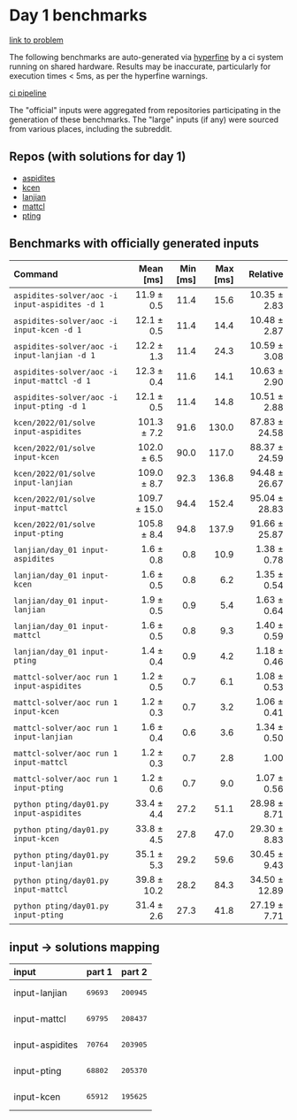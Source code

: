 # Day 1 benchmarks

[link to problem](http://adventofcode.com/2022/day/1)

The following benchmarks are auto-generated via [hyperfine](https://github.com/sharkdp/hyperfine) by a ci system running on shared hardware. Results may be inaccurate, particularly for execution times < 5ms, as per the hyperfine warnings.

[ci pipeline](http://ci.papercode.net:8080/teams/aoc2022/pipelines/aoc-compare-2022)

The "official" inputs were aggregated from repositories participating in the generation of these benchmarks. The "large" inputs (if any) were sourced from various places, including the subreddit.

## Repos (with solutions for day 1)


- [aspidites](https://github.com/aspidites/aoc2022)
- [kcen](https://github.com/kcen/AdventOfCode)
- [lanjian](https://github.com/LanJian/aoc-2022)
- [mattcl](https://github.com/mattcl/aoc2022)
- [pting](https://github.com/pting/aoc2022)

## Benchmarks with officially generated inputs
| Command | Mean [ms] | Min [ms] | Max [ms] | Relative |
|:---|---:|---:|---:|---:|
| `aspidites-solver/aoc -i input-aspidites -d 1` | 11.9 ± 0.5 | 11.4 | 15.6 | 10.35 ± 2.83 |
| `aspidites-solver/aoc -i input-kcen -d 1` | 12.1 ± 0.5 | 11.4 | 14.4 | 10.48 ± 2.87 |
| `aspidites-solver/aoc -i input-lanjian -d 1` | 12.2 ± 1.3 | 11.4 | 24.3 | 10.59 ± 3.08 |
| `aspidites-solver/aoc -i input-mattcl -d 1` | 12.3 ± 0.4 | 11.6 | 14.1 | 10.63 ± 2.90 |
| `aspidites-solver/aoc -i input-pting -d 1` | 12.1 ± 0.5 | 11.4 | 14.8 | 10.51 ± 2.88 |
| `kcen/2022/01/solve input-aspidites` | 101.3 ± 7.2 | 91.6 | 130.0 | 87.83 ± 24.58 |
| `kcen/2022/01/solve input-kcen` | 102.0 ± 6.5 | 90.0 | 117.0 | 88.37 ± 24.59 |
| `kcen/2022/01/solve input-lanjian` | 109.0 ± 8.7 | 92.3 | 136.8 | 94.48 ± 26.67 |
| `kcen/2022/01/solve input-mattcl` | 109.7 ± 15.0 | 94.4 | 152.4 | 95.04 ± 28.83 |
| `kcen/2022/01/solve input-pting` | 105.8 ± 8.4 | 94.8 | 137.9 | 91.66 ± 25.87 |
| `lanjian/day_01 input-aspidites` | 1.6 ± 0.8 | 0.8 | 10.9 | 1.38 ± 0.78 |
| `lanjian/day_01 input-kcen` | 1.6 ± 0.5 | 0.8 | 6.2 | 1.35 ± 0.54 |
| `lanjian/day_01 input-lanjian` | 1.9 ± 0.5 | 0.9 | 5.4 | 1.63 ± 0.64 |
| `lanjian/day_01 input-mattcl` | 1.6 ± 0.5 | 0.8 | 9.3 | 1.40 ± 0.59 |
| `lanjian/day_01 input-pting` | 1.4 ± 0.4 | 0.9 | 4.2 | 1.18 ± 0.46 |
| `mattcl-solver/aoc run 1 input-aspidites` | 1.2 ± 0.5 | 0.7 | 6.1 | 1.08 ± 0.53 |
| `mattcl-solver/aoc run 1 input-kcen` | 1.2 ± 0.3 | 0.7 | 3.2 | 1.06 ± 0.41 |
| `mattcl-solver/aoc run 1 input-lanjian` | 1.6 ± 0.4 | 0.6 | 3.6 | 1.34 ± 0.50 |
| `mattcl-solver/aoc run 1 input-mattcl` | 1.2 ± 0.3 | 0.7 | 2.8 | 1.00 |
| `mattcl-solver/aoc run 1 input-pting` | 1.2 ± 0.6 | 0.7 | 9.0 | 1.07 ± 0.56 |
| `python pting/day01.py input-aspidites` | 33.4 ± 4.4 | 27.2 | 51.1 | 28.98 ± 8.71 |
| `python pting/day01.py input-kcen` | 33.8 ± 4.5 | 27.8 | 47.0 | 29.30 ± 8.83 |
| `python pting/day01.py input-lanjian` | 35.1 ± 5.3 | 29.2 | 59.6 | 30.45 ± 9.43 |
| `python pting/day01.py input-mattcl` | 39.8 ± 10.2 | 28.2 | 84.3 | 34.50 ± 12.89 |
| `python pting/day01.py input-pting` | 31.4 ± 2.6 | 27.3 | 41.8 | 27.19 ± 7.71 |

## input -> solutions mapping
|input|part 1|part 2|
|:---|:---|:---|
|input-lanjian|<pre>69693</pre>|<pre>200945</pre>|
|input-mattcl|<pre>69795</pre>|<pre>208437</pre>|
|input-aspidites|<pre>70764</pre>|<pre>203905</pre>|
|input-pting|<pre>68802</pre>|<pre>205370</pre>|
|input-kcen|<pre>65912</pre>|<pre>195625</pre>|
